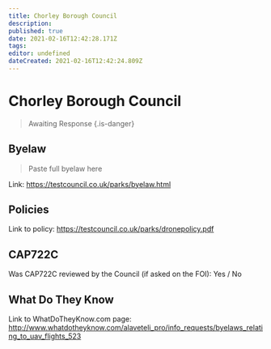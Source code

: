 ```yaml
---
title: Chorley Borough Council
description: 
published: true
date: 2021-02-16T12:42:28.171Z
tags: 
editor: undefined
dateCreated: 2021-02-16T12:42:24.809Z
---
```


# Chorley Borough Council
>  Awaiting Response
> {.is-danger}

## Byelaw
> Paste full byelaw here

Link:
https://testcouncil.co.uk/parks/byelaw.html

## Policies
Link to policy:
https://testcouncil.co.uk/parks/dronepolicy.pdf

## CAP722C

Was CAP722C reviewed by the Council (if asked on the FOI): Yes / No

## What Do They Know

Link to WhatDoTheyKnow.com page:
http://www.whatdotheyknow.com/alaveteli_pro/info_requests/byelaws_relating_to_uav_flights_523

